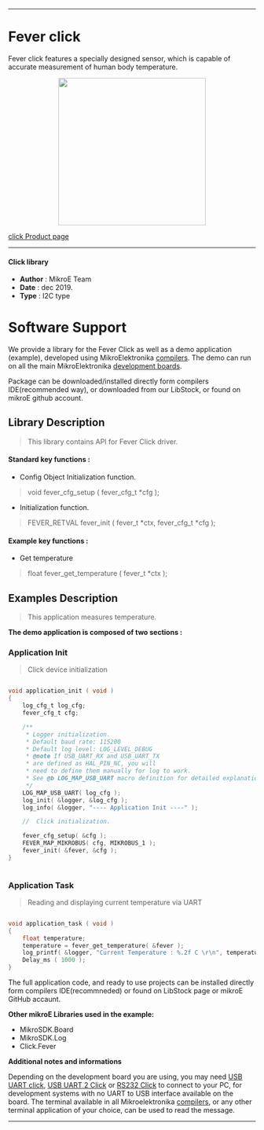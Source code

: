

---
# Fever click

Fever click features a specially designed sensor, which is capable of accurate measurement of human body temperature. 

<p align="center">
  <img src="https://download.mikroe.com/images/click_for_ide/fever_click.png" height=300px>
</p>


[click Product page](https://www.mikroe.com/fever-click)

---


#### Click library 

- **Author**        : MikroE Team
- **Date**          : dec 2019.
- **Type**          : I2C type


# Software Support

We provide a library for the Fever Click 
as well as a demo application (example), developed using MikroElektronika 
[compilers](https://shop.mikroe.com/compilers). 
The demo can run on all the main MikroElektronika [development boards](https://shop.mikroe.com/development-boards).

Package can be downloaded/installed directly form compilers IDE(recommended way), or downloaded from our LibStock, or found on mikroE github account. 

## Library Description

> This library contains API for Fever Click driver.

#### Standard key functions :

- Config Object Initialization function.
> void fever_cfg_setup ( fever_cfg_t *cfg ); 
 
- Initialization function.
> FEVER_RETVAL fever_init ( fever_t *ctx, fever_cfg_t *cfg );

#### Example key functions :

- Get temperature
> float fever_get_temperature ( fever_t *ctx );

## Examples Description

> This application measures temperature.

**The demo application is composed of two sections :**

### Application Init 

> Click device initialization

```c

void application_init ( void )
{
    log_cfg_t log_cfg;
    fever_cfg_t cfg;

    /** 
     * Logger initialization.
     * Default baud rate: 115200
     * Default log level: LOG_LEVEL_DEBUG
     * @note If USB_UART_RX and USB_UART_TX 
     * are defined as HAL_PIN_NC, you will 
     * need to define them manually for log to work. 
     * See @b LOG_MAP_USB_UART macro definition for detailed explanation.
     */
    LOG_MAP_USB_UART( log_cfg );
    log_init( &logger, &log_cfg );
    log_info( &logger, "---- Application Init ----" );

    //  Click initialization.

    fever_cfg_setup( &cfg );
    FEVER_MAP_MIKROBUS( cfg, MIKROBUS_1 );
    fever_init( &fever, &cfg );
}
  
```

### Application Task

> Reading and displaying current temperature via UART

```c

void application_task ( void )
{
    float temperature;
    temperature = fever_get_temperature( &fever );
    log_printf( &logger, "Current Temperature : %.2f C \r\n", temperature);
    Delay_ms ( 1000 );
} 

```

The full application code, and ready to use projects can be  installed directly form compilers IDE(recommneded) or found on LibStock page or mikroE GitHub accaunt.

**Other mikroE Libraries used in the example:** 

- MikroSDK.Board
- MikroSDK.Log
- Click.Fever

**Additional notes and informations**

Depending on the development board you are using, you may need 
[USB UART click](https://shop.mikroe.com/usb-uart-click), 
[USB UART 2 Click](https://shop.mikroe.com/usb-uart-2-click) or 
[RS232 Click](https://shop.mikroe.com/rs232-click) to connect to your PC, for 
development systems with no UART to USB interface available on the board. The 
terminal available in all Mikroelektronika 
[compilers](https://shop.mikroe.com/compilers), or any other terminal application 
of your choice, can be used to read the message.



---
